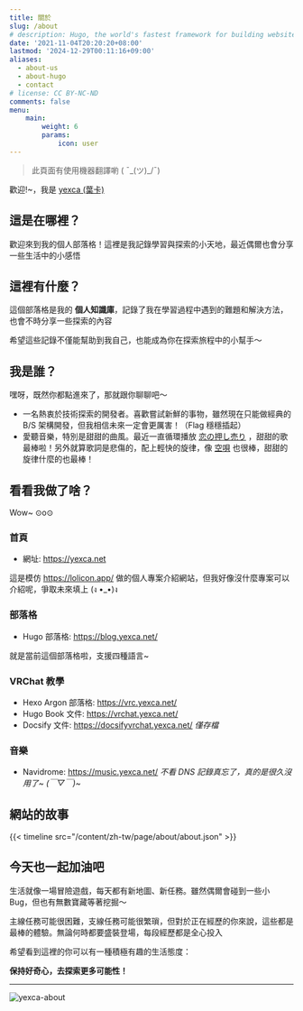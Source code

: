 ```yaml
---
title: 關於
slug: /about
# description: Hugo, the world's fastest framework for building websites
date: '2021-11-04T20:20:20+08:00'
lastmod: '2024-12-29T00:11:16+09:00'
aliases:
  - about-us
  - about-hugo
  - contact
# license: CC BY-NC-ND
comments: false
menu:
    main: 
        weight: 6
        params:
            icon: user
---
```


> 此頁面有使用機器翻譯喲 ( ¯\_(ツ)_/¯)

歡迎!~，我是 [yexca (葉卡)](https://blog.yexca.net/zh-tw/)

## 這是在哪裡？

歡迎來到我的個人部落格！這裡是我記錄學習與探索的小天地，最近偶爾也會分享一些生活中的小感悟

## 這裡有什麼？

這個部落格是我的 **個人知識庫**，記錄了我在學習過程中遇到的難題和解決方法，也會不時分享一些探索的內容

希望這些記錄不僅能幫助到我自己，也能成為你在探索旅程中的小幫手～

## 我是誰？

嘿呀，既然你都點進來了，那就跟你聊聊吧～

* 一名熱衷於技術探索的開發者。喜歡嘗試新鮮的事物，雖然現在只能做經典的 B/S 架構開發，但我相信未來一定會更厲害！（Flag 穩穩插起）
* 愛聽音樂，特別是甜甜的曲風。最近一直循環播放 [恋の押し売り](https://music.youtube.com/watch?v=I_YfQj2IlmY&si=4KdzRSsvDGNpm7u-) ，甜甜的歌最棒啦！另外就算歌詞是悲傷的，配上輕快的旋律，像 [空唄](https://music.youtube.com/watch?v=BIL21F_HwgY&si=wjyZhahxAAabUwKD) 也很棒，甜甜的旋律什麼的也最棒！

## 看看我做了啥？

Wow~ ⊙o⊙

### 首頁

* 網址: <https://yexca.net>

這是模仿 <https://lolicon.app/> 做的個人專案介紹網站，但我好像沒什麼專案可以介紹呢，爭取未來填上 (ง •_•)ง

### 部落格

* Hugo 部落格: <https://blog.yexca.net/>

就是當前這個部落格啦，支援四種語言~

### VRChat 教學

* Hexo Argon 部落格: <https://vrc.yexca.net/>
* Hugo Book 文件: <https://vrchat.yexca.net/>
* Docsify 文件: <https://docsifyvrchat.yexca.net/> *僅存檔*  

### 音樂

* Navidrome: <https://music.yexca.net/> *不看 DNS 記錄真忘了，真的是很久沒用了~ (￣▽￣)~*

## 網站的故事  

{{< timeline src="/content/zh-tw/page/about/about.json" >}}

## 今天也一起加油吧

生活就像一場冒險遊戲，每天都有新地圖、新任務。雖然偶爾會碰到一些小 Bug，但也有無數寶藏等著挖掘～

主線任務可能很困難，支線任務可能很繁瑣，但對於正在經歷的你來說，這些都是最棒的體驗。無論何時都要盛裝登場，每段經歷都是全心投入

希望看到這裡的你可以有一種積極有趣的生活態度：

**保持好奇心，去探索更多可能性！**

---

![yexca-about](https://count.getloli.com/@yexca-about)
